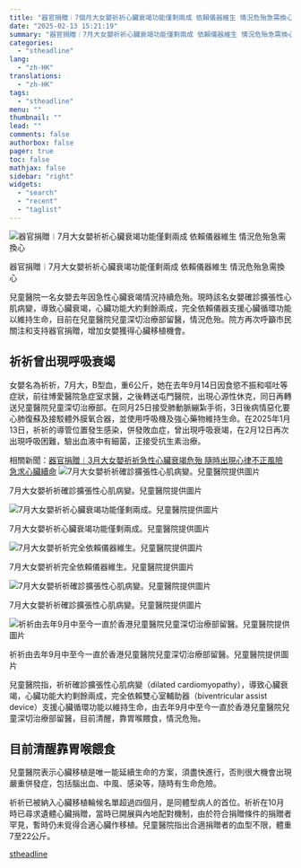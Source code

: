 ```yaml
---
title: "器官捐贈︱7個月大女嬰祈祈心臟衰竭功能僅剩兩成 依賴儀器維生 情況危殆急需換心"
date: "2025-02-13 15:21:19"
summary: "器官捐贈︱7月大女嬰祈祈心臟衰竭功能僅剩兩成 依賴儀器維生 情況危殆急需換心       兒..."
categories:
  - "stheadline"
lang:
  - "zh-HK"
translations:
  - "zh-HK"
tags:
  - "stheadline"
menu: ""
thumbnail: ""
lead: ""
comments: false
authorbox: false
pager: true
toc: false
mathjax: false
sidebar: "right"
widgets:
  - "search"
  - "recent"
  - "taglist"
---
```


![器官捐贈︱7月大女嬰祈祈心臟衰竭功能僅剩兩成 依賴儀器維生 情況危殆急需換心](https://image.stheadline.com/f/680p0/0x0/100/none/6963fd33883b4a270b76b95441c1ade5/stheadline/inewsmedia/20250213/_2025021315143678391.jpg)

器官捐贈︱7月大女嬰祈祈心臟衰竭功能僅剩兩成 依賴儀器維生 情況危殆急需換心




兒童醫院一名女嬰去年因急性心臟衰竭情況持續危殆。現時該名女嬰確診擴張性心肌病變，導致心臟衰竭，心臟功能大約剩餘兩成，完全依賴儀器支援心臟循環功能以維持生命，目前在兒童醫院兒童深切治療部留醫，情況危殆。院方再次呼籲市民關注和支持器官捐贈，增加女嬰獲得心臟移植機會。

祈祈曾出現呼吸衰竭
---------

女嬰名為祈祈，7月大，B型血，重6公斤，她在去年9月14日因食慾不振和嘔吐等症狀，前往博愛醫院急症室求醫，之後轉送屯門醫院，出現心源性休克，同日再轉送兒童醫院兒童深切治療部。在同月25日接受肺動脈繃紮手術，3日後病情惡化要心肺復蘇及接駁體外膜氧合器，並使用呼吸機及強心藥物維持生命。在2025年1月13日，祈祈的導管位置發生感染，併發敗血症，曾出現呼吸衰竭，在2月12日再次出現呼吸困難，驗出血液中有細菌，正接受抗生素治療。

相關新聞：[器官捐贈︱3月大女嬰祈祈急性心臟衰竭危殆 隨時出現心律不正風險 急求心臟續命](https://www.stheadline.com/society/3390857/%E5%99%A8%E5%AE%98%E6%8D%90%E8%B4%883%E6%9C%88%E5%A4%A7%E5%A5%B3%E5%AC%B0%E7%A5%88%E7%A5%88%E6%80%A5%E6%80%A7%E5%BF%83%E8%87%9F%E8%A1%B0%E7%AB%AD%E5%8D%B1%E6%AE%86-%E9%9A%A8%E6%99%82%E5%87%BA%E7%8F%BE%E5%BF%83%E5%BE%8B%E4%B8%8D%E6%AD%A3%E9%A2%A8%E9%9A%AA-%E6%80%A5%E6%B1%82%E5%BF%83%E8%87%9F%E7%BA%8C%E5%91%BD)
 ![7月大女嬰祈祈確診擴張性心肌病變。兒童醫院提供圖片](https://image.hkhl.hk/f/1024p0/0x0/100/none/adaf43060b4b28afd35a366adbf90c2e/2025-02/2_1_14.jpg)


7月大女嬰祈祈確診擴張性心肌病變。兒童醫院提供圖片



 ![7月大女嬰祈祈心臟衰竭功能僅剩兩成。兒童醫院提供圖片](https://image.hkhl.hk/f/1024p0/0x0/100/none/6476aff826a98dae99190d577dabafb2/2025-02/4_42.jpg)


7月大女嬰祈祈心臟衰竭功能僅剩兩成。兒童醫院提供圖片



 ![7月大女嬰祈祈完全依賴儀器維生。兒童醫院提供圖片](https://image.hkhl.hk/f/1024p0/0x0/100/none/a0d674be1b5e6feb471108ee3062cc93/2025-02/5_0_31.jpg)


7月大女嬰祈祈完全依賴儀器維生。兒童醫院提供圖片



 ![7月大女嬰祈祈確診擴張性心肌病變。兒童醫院提供圖片](https://image.hkhl.hk/f/1024p0/0x0/100/none/24352b27c55f1fdc5a249a992e453efe/2025-02/7_23.jpg)


7月大女嬰祈祈確診擴張性心肌病變。兒童醫院提供圖片



 ![祈祈由去年9月中至今一直於香港兒童醫院兒童深切治療部留醫。兒童醫院提供圖片](https://image.hkhl.hk/f/1024p0/0x0/100/none/603561f140b277db753dbdd1873000e5/2025-02/9_20.jpg)


祈祈由去年9月中至今一直於香港兒童醫院兒童深切治療部留醫。兒童醫院提供圖片




兒童醫院指，祈祈確診擴張性心肌病變（dilated cardiomyopathy），導致心臟衰竭，心臟功能大約剩餘兩成，完全依賴雙心室輔助器（biventricular assist device）支援心臟循環功能以維持生命，由去年9月中至今一直於香港兒童醫院兒童深切治療部留醫，目前清醒，靠胃喉餵食，情況危殆。

目前清醒靠胃喉餵食
---------

兒童醫院表示心臟移植是唯一能延續生命的方案，須盡快進行，否則很大機會出現嚴重併發症，包括腦出血、中風、感染等，隨時有生命危險。

祈祈已被納入心臟移植輪候名單超過四個月，是同體型病人的首位。祈祈在10月時已尋求遺體心臟捐贈，當時已開展與內地配對機制，由於符合捐贈條件的捐贈者罕見，暫時仍未覓得合適心臟作移植。兒童醫院指出合適捐贈者的血型不限，體重7至22公斤。

[stheadline](https://std.stheadline.com/realtime/article/2052557/即時-港聞-器官捐贈︱7個月大女嬰祈祈心臟衰竭功能僅剩兩成-依賴儀器維生-情況危殆急需換心)

